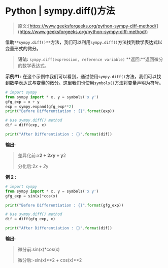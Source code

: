 # Python | sympy.diff()方法

> 原文:[https://www.geeksforgeeks.org/python-sympy-diff-method/](https://www.geeksforgeeks.org/python-sympy-diff-method/)

借助`**sympy.diff()**`方法，我们可以利用`sympy.diff()`方法找到数学表达式以变量形式的微分。

> **语法:** `sympy.diff(expression, reference variable)`
> **返回:**返回微分的数学表达式。

**示例#1 :**
在这个示例中我们可以看到，通过使用`sympy.diff()`方法，我们可以找到数学表达式与变量的微分。这里我们也使用`symbols()`方法将变量声明为符号。

```py
# import sympy
from sympy import * x, y = symbols('x y')
gfg_exp = x + y
exp = sympy.expand(gfg_exp**2)
print("Before Differentiation : {}".format(exp))

# Use sympy.diff() method
dif = diff(exp, x)

print("After Differentiation : {}".format(dif))
```

**输出:**

> 差异化前:x**2 + 2*x*y + y**2
> 
> 分化后:2*x + 2*y

**例 2 :**

```py
# import sympy
from sympy import * x, y = symbols('x y')
gfg_exp = sin(x)*cos(x)

print("Before Differentiation : {}".format(gfg_exp))

# Use sympy.diff() method
dif = diff(gfg_exp, x)

print("After Differentiation : {}".format(dif))
```

**输出:**

> 微分前:sin(x)*cos(x)
> 
> 微分后:-sin(x)**2 + cos(x)**2